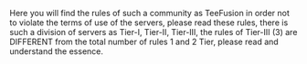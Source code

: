 Here you will find the rules of such a community as TeeFusion in order not to violate the terms of use of the servers, please read these rules, there is such a division of servers as Tier-I, Tier-II, Tier-III, the rules of Tier-III (3) are DIFFERENT from the total number of rules 1 and 2 Tier, please read and understand the essence.
